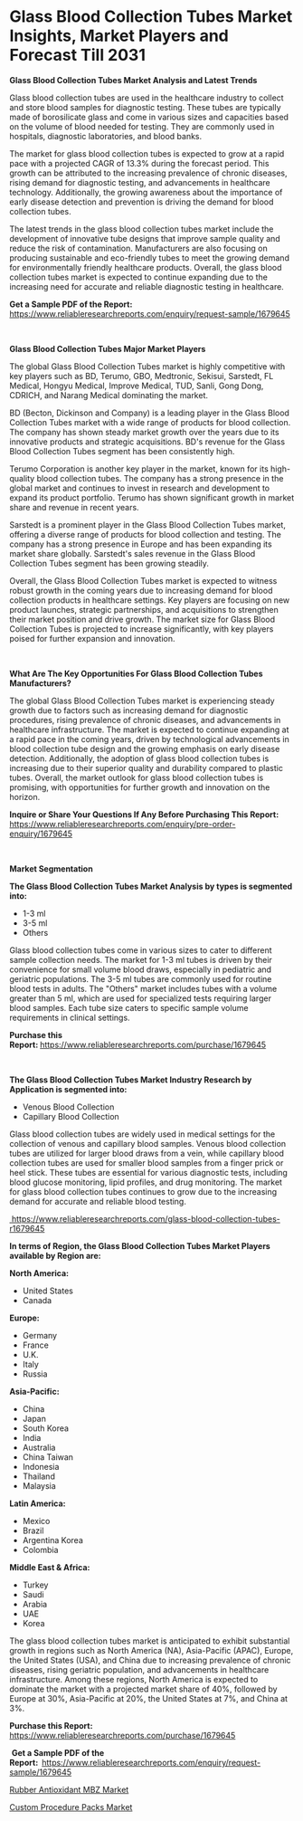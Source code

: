 <p><h1>Glass Blood Collection Tubes Market Insights, Market Players and Forecast Till 2031</h1></p><p><strong>Glass Blood Collection Tubes Market Analysis and Latest Trends</strong></p>
<p><p>Glass blood collection tubes are used in the healthcare industry to collect and store blood samples for diagnostic testing. These tubes are typically made of borosilicate glass and come in various sizes and capacities based on the volume of blood needed for testing. They are commonly used in hospitals, diagnostic laboratories, and blood banks.</p><p>The market for glass blood collection tubes is expected to grow at a rapid pace with a projected CAGR of 13.3% during the forecast period. This growth can be attributed to the increasing prevalence of chronic diseases, rising demand for diagnostic testing, and advancements in healthcare technology. Additionally, the growing awareness about the importance of early disease detection and prevention is driving the demand for blood collection tubes.</p><p>The latest trends in the glass blood collection tubes market include the development of innovative tube designs that improve sample quality and reduce the risk of contamination. Manufacturers are also focusing on producing sustainable and eco-friendly tubes to meet the growing demand for environmentally friendly healthcare products. Overall, the glass blood collection tubes market is expected to continue expanding due to the increasing need for accurate and reliable diagnostic testing in healthcare.</p></p>
<p><strong>Get a Sample PDF of the Report:&nbsp;</strong> <a href="https://www.reliableresearchreports.com/enquiry/request-sample/1679645">https://www.reliableresearchreports.com/enquiry/request-sample/1679645</a></p>
<p>&nbsp;</p>
<p><strong>Glass Blood Collection Tubes Major Market Players</strong></p>
<p><p>The global Glass Blood Collection Tubes market is highly competitive with key players such as BD, Terumo, GBO, Medtronic, Sekisui, Sarstedt, FL Medical, Hongyu Medical, Improve Medical, TUD, Sanli, Gong Dong, CDRICH, and Narang Medical dominating the market.</p><p>BD (Becton, Dickinson and Company) is a leading player in the Glass Blood Collection Tubes market with a wide range of products for blood collection. The company has shown steady market growth over the years due to its innovative products and strategic acquisitions. BD's revenue for the Glass Blood Collection Tubes segment has been consistently high.</p><p>Terumo Corporation is another key player in the market, known for its high-quality blood collection tubes. The company has a strong presence in the global market and continues to invest in research and development to expand its product portfolio. Terumo has shown significant growth in market share and revenue in recent years.</p><p>Sarstedt is a prominent player in the Glass Blood Collection Tubes market, offering a diverse range of products for blood collection and testing. The company has a strong presence in Europe and has been expanding its market share globally. Sarstedt's sales revenue in the Glass Blood Collection Tubes segment has been growing steadily.</p><p>Overall, the Glass Blood Collection Tubes market is expected to witness robust growth in the coming years due to increasing demand for blood collection products in healthcare settings. Key players are focusing on new product launches, strategic partnerships, and acquisitions to strengthen their market position and drive growth. The market size for Glass Blood Collection Tubes is projected to increase significantly, with key players poised for further expansion and innovation.</p></p>
<p>&nbsp;</p>
<p><strong>What Are The Key Opportunities For Glass Blood Collection Tubes Manufacturers?</strong></p>
<p><p>The global Glass Blood Collection Tubes market is experiencing steady growth due to factors such as increasing demand for diagnostic procedures, rising prevalence of chronic diseases, and advancements in healthcare infrastructure. The market is expected to continue expanding at a rapid pace in the coming years, driven by technological advancements in blood collection tube design and the growing emphasis on early disease detection. Additionally, the adoption of glass blood collection tubes is increasing due to their superior quality and durability compared to plastic tubes. Overall, the market outlook for glass blood collection tubes is promising, with opportunities for further growth and innovation on the horizon.</p></p>
<p><strong>Inquire or Share Your Questions If Any Before Purchasing This Report:</strong> <a href="https://www.reliableresearchreports.com/enquiry/pre-order-enquiry/1679645">https://www.reliableresearchreports.com/enquiry/pre-order-enquiry/1679645</a></p>
<p>&nbsp;</p>
<p><strong>Market Segmentation</strong></p>
<p><strong>The Glass Blood Collection Tubes Market Analysis by types is segmented into:</strong></p>
<p><ul><li>1-3 ml</li><li>3-5 ml</li><li>Others</li></ul></p>
<p><p>Glass blood collection tubes come in various sizes to cater to different sample collection needs. The market for 1-3 ml tubes is driven by their convenience for small volume blood draws, especially in pediatric and geriatric populations. The 3-5 ml tubes are commonly used for routine blood tests in adults. The "Others" market includes tubes with a volume greater than 5 ml, which are used for specialized tests requiring larger blood samples. Each tube size caters to specific sample volume requirements in clinical settings.</p></p>
<p><strong>Purchase this Report:&nbsp;</strong><a href="https://www.reliableresearchreports.com/purchase/1679645">https://www.reliableresearchreports.com/purchase/1679645</a></p>
<p>&nbsp;</p>
<p><strong>The Glass Blood Collection Tubes Market Industry Research by Application is segmented into:</strong></p>
<p><ul><li>Venous Blood Collection</li><li>Capillary Blood Collection</li></ul></p>
<p><p>Glass blood collection tubes are widely used in medical settings for the collection of venous and capillary blood samples. Venous blood collection tubes are utilized for larger blood draws from a vein, while capillary blood collection tubes are used for smaller blood samples from a finger prick or heel stick. These tubes are essential for various diagnostic tests, including blood glucose monitoring, lipid profiles, and drug monitoring. The market for glass blood collection tubes continues to grow due to the increasing demand for accurate and reliable blood testing.</p></p>
<p><a href="https://www.reliableresearchreports.com/glass-blood-collection-tubes-r1679645">&nbsp;https://www.reliableresearchreports.com/glass-blood-collection-tubes-r1679645</a></p>
<p><strong>In terms of Region, the Glass Blood Collection Tubes Market Players available by Region are:</strong></p>
<p>
    <p> <strong> North America: </strong>
        <ul>
            <li>United States</li>
            <li>Canada</li>
        </ul>
        </p> 
    <p> <strong> Europe: </strong>
        <ul>
            <li>Germany</li>
            <li>France</li>
            <li>U.K.</li>
            <li>Italy</li>
            <li>Russia</li>
        </ul>
        </p> 
    <p> <strong> Asia-Pacific: </strong>
        <ul>
            <li>China</li>
            <li>Japan</li>
            <li>South Korea</li>
            <li>India</li>
            <li>Australia</li>
            <li>China Taiwan</li>
            <li>Indonesia</li>
            <li>Thailand</li>
            <li>Malaysia</li>
        </ul>
        </p> 
    <p> <strong> Latin America: </strong>
        <ul>
            <li>Mexico</li>
            <li>Brazil</li>
            <li>Argentina Korea</li>
            <li>Colombia</li>
        </ul>
        </p> 
    <p> <strong> Middle East & Africa: </strong>
        <ul>
            <li>Turkey</li>
            <li>Saudi</li>
            <li>Arabia</li>
            <li>UAE</li>
            <li>Korea</li>
        </ul>
    </p>
    </p>
<p><p>The glass blood collection tubes market is anticipated to exhibit substantial growth in regions such as North America (NA), Asia-Pacific (APAC), Europe, the United States (USA), and China due to increasing prevalence of chronic diseases, rising geriatric population, and advancements in healthcare infrastructure. Among these regions, North America is expected to dominate the market with a projected market share of 40%, followed by Europe at 30%, Asia-Pacific at 20%, the United States at 7%, and China at 3%.</p></p>
<p><strong>Purchase this Report: </strong><a href="https://www.reliableresearchreports.com/purchase/1679645">https://www.reliableresearchreports.com/purchase/1679645</a></p>
<p>&nbsp;<strong>Get a Sample PDF of the Report:&nbsp;&nbsp;</strong><a href="https://www.reliableresearchreports.com/enquiry/request-sample/1679645">https://www.reliableresearchreports.com/enquiry/request-sample/1679645</a></p>
<p><strong></strong></p>
<p><p><a href="https://issuu.com/reportprime-2/docs/rubber-antioxidant-mbz-market-size-2030.pptx">Rubber Antioxidant MBZ Market</a></p><p><a href="https://github.com/sofayahoo2023/Market-Research-Report-List-4/blob/main/custom-procedure-packs-market.md">Custom Procedure Packs Market</a></p></p>